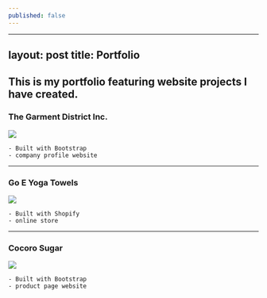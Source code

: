 ```yaml
---
published: false
---
```


---
layout: post
title: Portfolio
---


## This is my portfolio featuring website projects I have created.

### The Garment District Inc.

![](https://scontent-sin6-1.xx.fbcdn.net/v/t34.0-12/14555890_10154666744120559_1443843735_n.gif?oh=c78ae2d24c72ef7a57302f2e7b8ffaa9&oe=57F5FE9C)

	- Built with Bootstrap
	- company profile website


---


### Go E Yoga Towels

![](https://scontent-sin6-1.xx.fbcdn.net/v/t34.0-12/14569672_10154662789690559_1185887652_n.gif?oh=14517421cfb423d74e337aaf49f038c3&oe=57F5B19A)

	- Built with Shopify
    - online store
    
    
    
---
    
    
### Cocoro Sugar

![](https://scontent-sin6-1.xx.fbcdn.net/v/t35.0-12/14599931_10154666749190559_733439803_o.png?oh=75b82c2c0c13e43037e0d23b35cde7dc&oe=57F5B651)

	- Built with Bootstrap
    - product page website
    
    
    

